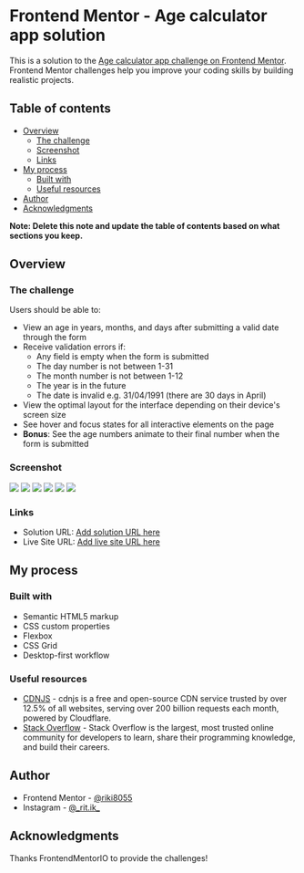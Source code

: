 # Frontend Mentor - Age calculator app solution

This is a solution to the [Age calculator app challenge on Frontend Mentor](https://www.frontendmentor.io/challenges/age-calculator-app-dF9DFFpj-Q). Frontend Mentor challenges help you improve your coding skills by building realistic projects.

## Table of contents

- [Overview](#overview)
  - [The challenge](#the-challenge)
  - [Screenshot](#screenshot)
  - [Links](#links)
- [My process](#my-process)
  - [Built with](#built-with)
  - [Useful resources](#useful-resources)
- [Author](#author)
- [Acknowledgments](#acknowledgments)

**Note: Delete this note and update the table of contents based on what sections you keep.**

## Overview

### The challenge

Users should be able to:

- View an age in years, months, and days after submitting a valid date through the form
- Receive validation errors if:
  - Any field is empty when the form is submitted
  - The day number is not between 1-31
  - The month number is not between 1-12
  - The year is in the future
  - The date is invalid e.g. 31/04/1991 (there are 30 days in April)
- View the optimal layout for the interface depending on their device's screen size
- See hover and focus states for all interactive elements on the page
- **Bonus**: See the age numbers animate to their final number when the form is submitted

### Screenshot

![](./screenshots/2023-04-11.png)
![](<./screenshots/2023-04-11%20(1).png>)
![](<./screenshots/2023-04-11%20(2).png>)
![](<./screenshots/2023-04-11%20(3).png>)
![](<./screenshots/2023-04-11%20(4).png>)
![](<./screenshots/2023-04-11%20(5).png>)

### Links

- Solution URL: [Add solution URL here](https://your-solution-url.com)
- Live Site URL: [Add live site URL here](https://your-live-site-url.com)

## My process

### Built with

- Semantic HTML5 markup
- CSS custom properties
- Flexbox
- CSS Grid
- Desktop-first workflow

### Useful resources

- [CDNJS](https://www.cdnjs.dev) - cdnjs is a free and open-source CDN service trusted by over 12.5% of all websites, serving over 200 billion requests each month, powered by Cloudflare.
- [Stack Overflow](https://www.stackoverflow.com) - Stack Overflow is the largest, most trusted online community for developers to learn, share their programming knowledge, and build their careers.

## Author

- Frontend Mentor - [@riki8055](https://www.frontendmentor.io/profile/riki8055)
- Instagram - [@\_rit.ik\_](https://www.instagram.com/_rit.ik_)

## Acknowledgments

Thanks FrontendMentorIO to provide the challenges!
